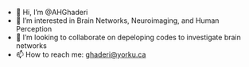 - 👋 Hi, I’m @AHGhaderi
- 👀 I’m interested in Brain Networks, Neuroimaging, and Human Perception
- 💞️ I’m looking to collaborate on depeloping codes to investigate brain networks
- 📫 How to reach me: ghaderi@yorku.ca

<!---
AHGhaderi/AHGhaderi is a ✨ special ✨ repository because its `README.md` (this file) appears on your GitHub profile.
You can click the Preview link to take a look at your changes.
--->
